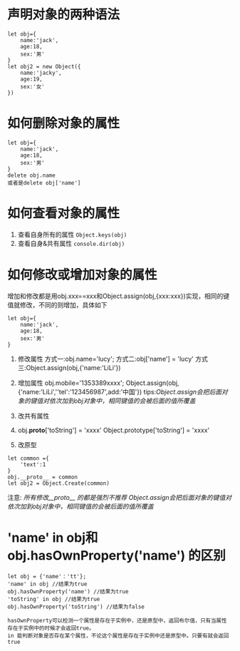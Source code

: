 
# 声明对象的两种语法
```
let obj={
	name:'jack',
	age:18,
	sex:'男'
}
let obj2 = new Object({
	name:'jacky',
	age:19,
	sex:'女'
})
```

# 如何删除对象的属性
```
let obj={
	name:'jack',
	age:18,
	sex:'男'
}
delete obj.name
或者是delete obj['name']
```
# 如何查看对象的属性
1. 查看自身所有的属性
`Object.keys(obj)`
2. 查看自身&共有属性
`console.dir(obj)`

# 如何修改或增加对象的属性
增加和修改都是用obj.xxx==xxx和Object.assign(obj,{xxx:xxx})实现，相同的键值就修改，不同的则增加，具体如下
```
let obj={
	name:'jack',
	age:18,
	sex:'男'
}
```
1. 修改属性
方式一:obj.name='lucy';
方式二:obj['name'] = 'lucy'
方式三:Object.assign(obj,{'name:'LiLi'})
1. 增加属性
 obj.mobile='1353389xxxx';
 Object.assign(obj,{'name:'LiLi',''tel':'123456987',add:'中国'})
tips:*Object.assign会把后面对象的键值对依次加到obj对象中，相同键值的会被后面的值所覆盖*

3. 改共有属性
4. obj.__proto__['toString'] = 'xxxx'
  Object.prototype['toString'] = 'xxxx'
5. 改原型
```
let common ={
	'text':1
}
obj.__proto__ = common
let obj2 = Object.Create(common)
```
注意:
*所有修改__proto__ 的都是强烈不推荐*
*Object.assign会把后面对象的键值对依次加到obj对象中，相同键值的会被后面的值所覆盖*

# 'name' in obj和obj.hasOwnProperty('name') 的区别
```
let obj = {'name'：'tt'};
'name' in obj //结果为true
obj.hasOwnProperty('name') //结果为true
'toString' in obj //结果为true
obj.hasOwnProperty('toString') //结果为false

hasOwnProperty可以检测一个属性是存在于实例中，还是原型中，返回布尔值，只有当属性存在于实例中的时候才会返回true。
in 能判断对象是否存在某个属性，不论这个属性是存在于实例中还是原型中。只要有就会返回true
```